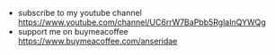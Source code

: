 - subscribe to my youtube channel https://www.youtube.com/channel/UC6rrW7BaPbb5RglaInQYWQg
- support me on buymeacoffee   https://www.buymeacoffee.com/anseridae

<!---
- 👋 Hi, I’m @Anseri1
- 👀 I’m interested in ...
- 🌱 I’m currently learning ...
- 💞️ I’m looking to collaborate on ...
- 📫 How to reach me ...
--->
<!---
Anseri1/Anseri1 is a ✨ special ✨ repository because its `README.md` (this file) appears on your GitHub profile.
You can click the Preview link to take a look at your changes.
--->
